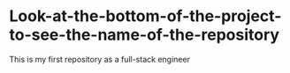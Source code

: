 # Look-at-the-bottom-of-the-project-to-see-the-name-of-the-repository
This is my first repository as a full-stack engineer

